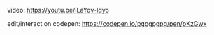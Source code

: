 video: https://youtu.be/ILaYqv-Idyo

edit/interact on codepen: https://codepen.io/pgpgpgpg/pen/pKzGwx
